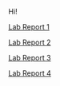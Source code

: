 Hi!

[Lab Report 1](lab-report1.md)

[Lab Report 2](lab-report2.md)

[Lab Report 3](lab-report3.md)

[Lab Report 4](lab-report4.md)
